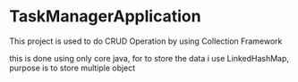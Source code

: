 # TaskManagerApplication

This project is used to do CRUD Operation by using Collection Framework

this is done using only core java, for to store the data i use LinkedHashMap, purpose is to store multiple object
